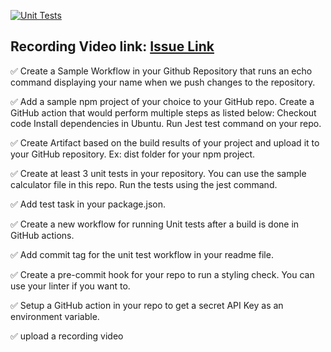 [![Unit Tests](https://github.com/Xiaogang-GBC/DevOpsLab/actions/workflows/unit-tests.yml/badge.svg)](https://github.com/Xiaogang-GBC/DevOpsLab/actions/workflows/unit-tests.yml)

Recording Video link:
[Issue Link](https://github.com/Xiaogang-GBC/DevOpsLab/issues/1)
------------------------------------------------------------
✅ Create a Sample Workflow in your Github Repository that runs an echo command displaying your name when we push changes to the repository.

✅ Add a sample npm project of your choice to your GitHub repo. Create a GitHub action that would perform multiple steps as listed below:
 Checkout code
 Install dependencies in Ubuntu.
 Run Jest test command on your repo.
 
✅ Create Artifact based on the build results of your project and upload it to your GitHub repository. Ex: dist folder for your npm project.

✅ Create at least 3 unit tests in your repository. You can use the sample calculator file in this repo. Run the tests using the jest command.

✅ Add test task in your package.json.

✅ Create a new workflow for running Unit tests after a build is done in GitHub actions.

✅ Add commit tag for the unit test workflow in your readme file.

✅ Create a pre-commit hook for your repo to run a styling check. You can use your linter if you want to.

✅ Setup a GitHub action in your repo to get a secret API Key as an environment variable.

✅ upload a recording video

